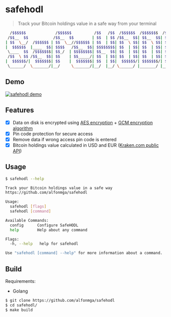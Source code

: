# safehodl

> Track your Bitcoin holdings value in a safe way from your terminal

```sh
  /$$$$$$             /$$$$$$          /$$   /$$  /$$$$$$  /$$$$$$$  /$$
 /$$__  $$           /$$__  $$        | $$  | $$ /$$__  $$| $$__  $$| $$
| $$  \__/  /$$$$$$ | $$  \__//$$$$$$ | $$  | $$| $$  \ $$| $$  \ $$| $$
|  $$$$$$  |____  $$| $$$$   /$$__  $$| $$$$$$$$| $$  | $$| $$  | $$| $$
 \____  $$  /$$$$$$$| $$_/  | $$$$$$$$| $$__  $$| $$  | $$| $$  | $$| $$
 /$$  \ $$ /$$__  $$| $$    | $$_____/| $$  | $$| $$  | $$| $$  | $$| $$
|  $$$$$$/|  $$$$$$$| $$    |  $$$$$$$| $$  | $$|  $$$$$$/| $$$$$$$/| $$$$$$$$
 \______/  \_______/|__/     \_______/|__/  |__/ \______/ |_______/ |________/

```

## Demo

[![safehodl demo](https://asciinema.org/a/430538.svg)](https://asciinema.org/a/430538)

## Features

- [x] Data on disk is encrypted using [AES encryption](https://en.wikipedia.org/wiki/Advanced_Encryption_Standard) + [GCM encryption algorithm](https://en.wikipedia.org/wiki/Galois/Counter_Mode)
- [x] Pin code protection for secure access
- [x] Remove data if wrong access pin code is entered
- [x] Bitcoin holdings value calculated in USD and EUR ([Kraken.com public API](https://docs.kraken.com/rest/))

## Usage

```sh
$ safehodl --help

Track your Bitcoin holdings value in a safe way
https://github.com/alfonmga/safehodl

Usage:
  safehodl [flags]
  safehodl [command]

Available Commands:
  config      Configure SafeHODL
  help        Help about any command

Flags:
  -h, --help   help for safehodl

Use "safehodl [command] --help" for more information about a command.
```

## Build

Requirements:

- Golang

```sh
$ git clone https://github.com/alfonmga/safehodl
$ cd safehodl/
$ make build
```
